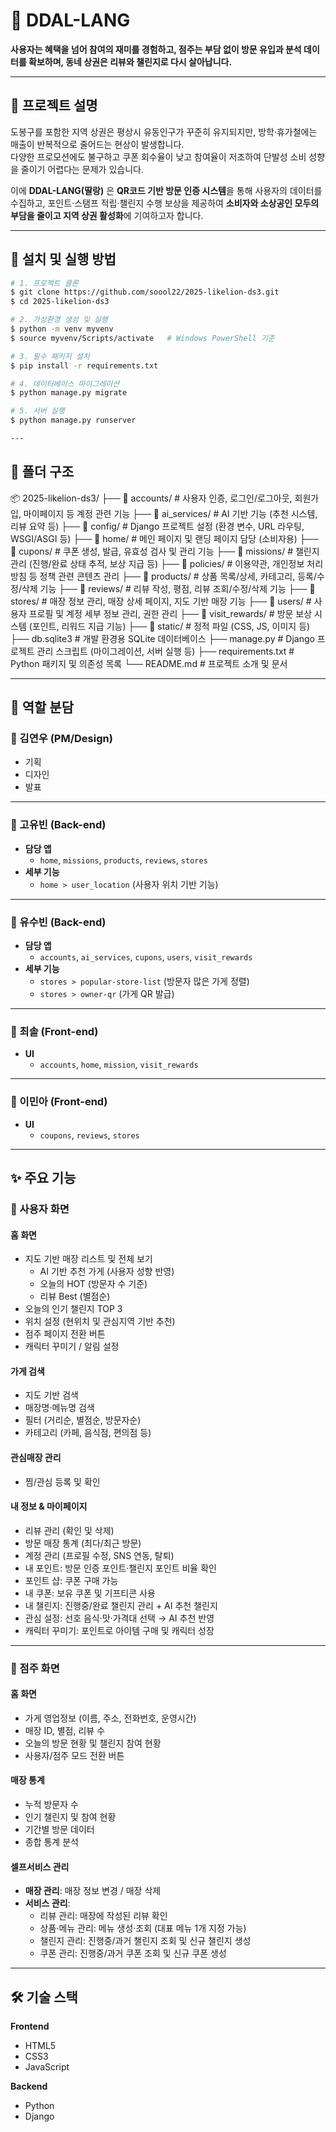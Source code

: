 # 📌 DDAL-LANG  

**사용자는 혜택을 넘어 참여의 재미를 경험하고, 점주는 부담 없이 방문 유입과 분석 데이터를 확보하며, 동네 상권은 리뷰와 챌린지로 다시 살아납니다.**

---

## 📖 프로젝트 설명  

도봉구를 포함한 지역 상권은 평상시 유동인구가 꾸준히 유지되지만, 방학·휴가철에는 매출이 반복적으로 줄어드는 현상이 발생합니다.  
다양한 프로모션에도 불구하고 쿠폰 회수율이 낮고 참여율이 저조하여 단발성 소비 성향을 줄이기 어렵다는 문제가 있습니다.  

이에 **DDAL-LANG(딸랑)** 은 **QR코드 기반 방문 인증 시스템**을 통해 사용자의 데이터를 수집하고, 포인트·스탬프 적립·챌린지 수행 보상을 제공하여 **소비자와 소상공인 모두의 부담을 줄이고 지역 상권 활성화**에 기여하고자 합니다.  

---

## 🚀 설치 및 실행 방법  

```bash
# 1. 프로젝트 클론
$ git clone https://github.com/soool22/2025-likelion-ds3.git
$ cd 2025-likelion-ds3

# 2. 가상환경 생성 및 실행
$ python -m venv myvenv
$ source myvenv/Scripts/activate   # Windows PowerShell 기준

# 3. 필수 패키지 설치
$ pip install -r requirements.txt

# 4. 데이터베이스 마이그레이션
$ python manage.py migrate

# 5. 서버 실행
$ python manage.py runserver

---
```
## 📁 폴더 구조
📦 2025-likelion-ds3/
├── 📁 accounts/        # 사용자 인증, 로그인/로그아웃, 회원가입, 마이페이지 등 계정 관련 기능
├── 📁 ai_services/     # AI 기반 기능 (추천 시스템, 리뷰 요약 등)
├── 📁 config/          # Django 프로젝트 설정 (환경 변수, URL 라우팅, WSGI/ASGI 등)
├── 📁 home/            # 메인 페이지 및 랜딩 페이지 담당 (소비자용)
├── 📁 cupons/          # 쿠폰 생성, 발급, 유효성 검사 및 관리 기능
├── 📁 missions/        # 챌린지 관리 (진행/완료 상태 추적, 보상 지급 등)
├── 📁 policies/        # 이용약관, 개인정보 처리방침 등 정책 관련 콘텐츠 관리
├── 📁 products/        # 상품 목록/상세, 카테고리, 등록/수정/삭제 기능
├── 📁 reviews/         # 리뷰 작성, 평점, 리뷰 조회/수정/삭제 기능
├── 📁 stores/          # 매장 정보 관리, 매장 상세 페이지, 지도 기반 매장 기능
├── 📁 users/           # 사용자 프로필 및 계정 세부 정보 관리, 권한 관리
├── 📁 visit_rewards/   # 방문 보상 시스템 (포인트, 리워드 지급 기능)
├── 📁 static/          # 정적 파일 (CSS, JS, 이미지 등)
├── db.sqlite3          # 개발 환경용 SQLite 데이터베이스
├── manage.py           # Django 프로젝트 관리 스크립트 (마이그레이션, 서버 실행 등)
├── requirements.txt    # Python 패키지 및 의존성 목록
└── README.md           # 프로젝트 소개 및 문서

---

## 👥 역할 분담  

### 🦁 김연우 (PM/Design)  
- 기획  
- 디자인  
- 발표  

---

### 🦁 고유빈 (Back-end)  
- **담당 앱**  
  - `home`, `missions`, `products`, `reviews`, `stores`  
- **세부 기능**  
  - `home > user_location` (사용자 위치 기반 기능)  

---

### 🦁 유수빈 (Back-end)  
- **담당 앱**  
  - `accounts`, `ai_services`, `cupons`, `users`, `visit_rewards`  
- **세부 기능**  
  - `stores > popular-store-list` (방문자 많은 가게 정렬)  
  - `stores > owner-qr` (가게 QR 발급)  

---

### 🦁 최솔 (Front-end)  
- **UI**  
  - `accounts`, `home`, `mission`, `visit_rewards`  

---

### 🦁 이민아 (Front-end)  
- **UI**  
  - `coupons`, `reviews`, `stores`

---

## ✨ 주요 기능  

### 👤 사용자 화면  

#### 홈 화면  
- 지도 기반 매장 리스트 및 전체 보기  
  - AI 기반 추천 가게 (사용자 성향 반영)  
  - 오늘의 HOT (방문자 수 기준)  
  - 리뷰 Best (별점순)  
- 오늘의 인기 챌린지 TOP 3  
- 위치 설정 (현위치 및 관심지역 기반 추천)  
- 점주 페이지 전환 버튼  
- 캐릭터 꾸미기 / 알림 설정  

#### 가게 검색  
- 지도 기반 검색  
- 매장명·메뉴명 검색  
- 필터 (거리순, 별점순, 방문자순)  
- 카테고리 (카페, 음식점, 편의점 등)  

#### 관심매장 관리  
- 찜/관심 등록 및 확인  

#### 내 정보 & 마이페이지  
- 리뷰 관리 (확인 및 삭제)  
- 방문 매장 통계 (최다/최근 방문)  
- 계정 관리 (프로필 수정, SNS 연동, 탈퇴)  
- 내 포인트: 방문 인증 포인트·챌린지 포인트 비율 확인  
- 포인트 샵: 쿠폰 구매 가능  
- 내 쿠폰: 보유 쿠폰 및 기프티콘 사용  
- 내 챌린지: 진행중/완료 챌린지 관리 + AI 추천 챌린지  
- 관심 설정: 선호 음식·맛·가격대 선택 → AI 추천 반영  
- 캐릭터 꾸미기: 포인트로 아이템 구매 및 캐릭터 성장  

---

### 🏪 점주 화면  

#### 홈 화면  
- 가게 영업정보 (이름, 주소, 전화번호, 운영시간)  
- 매장 ID, 별점, 리뷰 수  
- 오늘의 방문 현황 및 챌린지 참여 현황  
- 사용자/점주 모드 전환 버튼  

#### 매장 통계  
- 누적 방문자 수  
- 인기 챌린지 및 참여 현황  
- 기간별 방문 데이터  
- 종합 통계 분석  

#### 셀프서비스 관리  
- **매장 관리**: 매장 정보 변경 / 매장 삭제  
- **서비스 관리**:  
  - 리뷰 관리: 매장에 작성된 리뷰 확인  
  - 상품·메뉴 관리: 메뉴 생성·조회 (대표 메뉴 1개 지정 가능)  
  - 챌린지 관리: 진행중/과거 챌린지 조회 및 신규 챌린지 생성  
  - 쿠폰 관리: 진행중/과거 쿠폰 조회 및 신규 쿠폰 생성  

---

## 🛠 기술 스택  

**Frontend**  
- HTML5  
- CSS3  
- JavaScript  

**Backend**  
- Python  
- Django  

